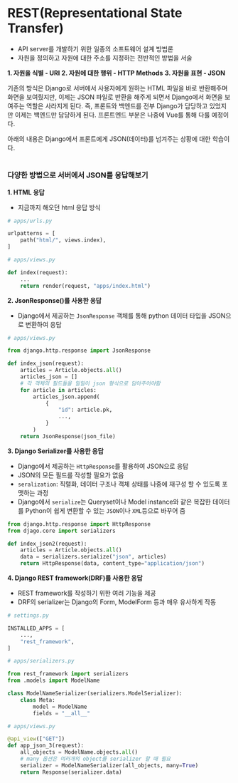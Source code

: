 # REST(Representational State Transfer)

- API server를 개발하기 위한 일종의 소프트웨어 설계 방법론
- 자원을 정의하고 자원에 대한 주소를 지정하는 전반적인 방법을 서술

**1. 자원을 식별 - URI**
**2. 자원에 대한 행위 - HTTP Methods**
**3. 자원을 표현 - JSON**

기존의 방식은 Django로 서버에서 사용자에게 원하는 HTML 파일을 바로 반환해주며 화면을 보여줬지만, 이제는 JSON 파일로 반환을 해주게 되면서 Django에서 화면을 보여주는 역할은 사라지게 된다. 즉, 프론트와 백엔드를 전부 Django가 담당하고 있었지만 이제는 백엔드만 담당하게 된다. 프론트엔드 부분은 나중에 Vue를 통해 다룰 예정이다.

아래의 내용은 Django에서 프론트에게 JSON(데이터)를 넘겨주는 상황에 대한 학습이다.

#

### 다양한 방법으로 서버에서 JSON를 응답해보기

**1. HTML 응답**

- 지금까지 해오던 html 응답 방식

```python
# apps/urls.py

urlpatterns = [
	path("html/", views.index),
]
```

```python
# apps/views.py

def index(request):
	...
	return render(request, "apps/index.html")
```

**2. JsonResponse()를 사용한 응답**

- Django에서 제공하는 `JsonResponse` 객체를 통해 python 데이터 타입을 JSON으로 변환하여 응답

```python
# apps/views.py

from django.http.response import JsonResponse

def index_json(request):
	articles = Article.objects.all()
	articles_json = []
	# 각 객체의 필드들을 일일이 json 형식으로 담아주어야함
	for article in articles:
		articles_json.append(
			{
				"id": article.pk,
				...,
			}
		)
	return JsonResponse(json_file)
```

**3. Django Serializer를 사용한 응답**

- Django에서 제공하는 `HttpResponse`를 활용하여 JSON으로 응답
- JSON의 모든 필드를 작성할 필요가 없음
- `seralization`: 직렬화, 데이터 구조나 객체 상태를 나중에 재구성 할 수 있도록 포맷하는 과정
- Django에서 `serialize`는 Queryset이나 Model instance와 같은 복잡한 데이터를 Python이 쉽게 변환할 수 있는 `JSON`이나 `XML`등으로 바꾸어 줌

```python
from django.http.response import HttpResponse
from djago.core import serializers

def index_json2(request):
	articles = Article.objects.all()
	data = serializers.serialize("json", articles)
	return HttpResponse(data, content_type="application/json")
```

**4. Django REST framework(DRF)를 사용한 응답**

- REST framework를 작성하기 위한 여러 기능을 제공
- DRF의 serializer는 Django의 Form, ModelForm 등과 매우 유사하게 작동

```python
# settings.py

INSTALLED_APPS = [
	...,
	"rest_framework",
]
```

```python
# apps/serializers.py

from rest_framework import serializers
from .models import ModelName

class ModelNameSerializer(serializers.ModelSerializer):
	class Meta:
		model = ModelName
		fields = "__all__"
```

```python
# apps/views.py

@api_view(["GET"])
def app_json_3(request):
	all_objects = ModelName.objects.all()
	# many 옵션은 여러개의 object를 serializer 할 때 필요
	serializer = ModelNameSerializer(all_objects, many=True)
	return Response(serializer.data)
```
